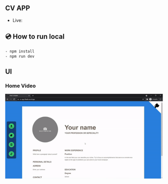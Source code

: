 ## CV APP
 - Live: 

## :cd: How to run local

```
- npm install  
- npm run dev
```

## UI

### Home Video

![Home](screenshots/video.gif)

